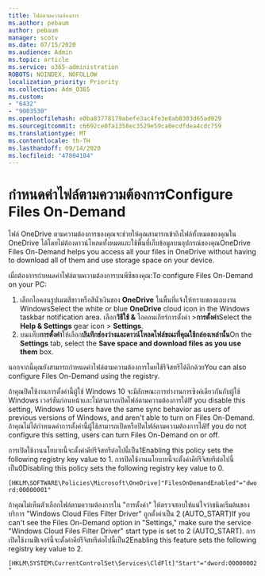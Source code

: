```yaml
---
title: ไฟล์ตามความต้องการ
ms.author: pebaum
author: pebaum
manager: scotv
ms.date: 07/15/2020
ms.audience: Admin
ms.topic: article
ms.service: o365-administration
ROBOTS: NOINDEX, NOFOLLOW
localization_priority: Priority
ms.collection: Adm_O365
ms.custom:
- "6432"
- "9003530"
ms.openlocfilehash: e0ba83778179abefe3ac4fe3e8ab0303d65ad929
ms.sourcegitcommit: c6692ce0fa1358ec3529e59ca0ecdfdea4cdc759
ms.translationtype: MT
ms.contentlocale: th-TH
ms.lasthandoff: 09/14/2020
ms.locfileid: "47804184"
---
```

# <a name="configure-files-on-demand"></a><span data-ttu-id="0ad7e-102">กำหนดค่าไฟล์ตามความต้องการ</span><span class="sxs-lookup"><span data-stu-id="0ad7e-102">Configure Files On-Demand</span></span>

<span data-ttu-id="0ad7e-103">ไฟล์ OneDrive ตามความต้องการของคุณจะช่วยให้คุณสามารถเข้าถึงไฟล์ทั้งหมดของคุณใน OneDrive ได้โดยไม่ต้องดาวน์โหลดทั้งหมดและใช้พื้นที่เก็บข้อมูลบนอุปกรณ์ของคุณ</span><span class="sxs-lookup"><span data-stu-id="0ad7e-103">OneDrive Files On-Demand helps you access all your files in OneDrive without having to download all of them and use storage space on your device.</span></span>

<span data-ttu-id="0ad7e-104">เมื่อต้องการกำหนดค่าไฟล์ตามความต้องการบนพีซีของคุณ:</span><span class="sxs-lookup"><span data-stu-id="0ad7e-104">To configure Files On-Demand on your PC:</span></span>

1. <span data-ttu-id="0ad7e-105">เลือกไอคอนรูปเมฆสีขาวหรือสีน้ำเงินของ **OneDrive** ในพื้นที่แจ้งให้ทราบของแถบงาน Windows</span><span class="sxs-lookup"><span data-stu-id="0ad7e-105">Select the white or blue **OneDrive** cloud icon in the Windows taskbar notification area.</span></span> <span data-ttu-id="0ad7e-106">เลือก**วิธีใช้ &** ไอคอนเกียร์การตั้งค่า >**การตั้งค่า**</span><span class="sxs-lookup"><span data-stu-id="0ad7e-106">Select the **Help & Settings** gear icon > **Settings**.</span></span>
2. <span data-ttu-id="0ad7e-107">บนแท็บ**การตั้งค่า**ให้เลือก**บันทึกช่องว่างและดาวน์โหลดไฟล์ขณะที่คุณใช้กล่องเหล่านั้น**</span><span class="sxs-lookup"><span data-stu-id="0ad7e-107">On the **Settings** tab, select the **Save space and download files as you use them** box.</span></span>  

<span data-ttu-id="0ad7e-108">นอกจากนี้คุณยังสามารถกำหนดค่าไฟล์ตามความต้องการโดยใช้รีจิสทรีได้อีกด้วย</span><span class="sxs-lookup"><span data-stu-id="0ad7e-108">You can also configure Files On-Demand using the registry.</span></span>

<span data-ttu-id="0ad7e-109">ถ้าคุณปิดใช้งานการตั้งค่านี้ผู้ใช้ Windows 10 จะมีลักษณะการทำงานการซิงค์เดียวกันกับผู้ใช้ Windows เวอร์ชันก่อนหน้าและไม่สามารถเปิดไฟล์ตามความต้องการได้</span><span class="sxs-lookup"><span data-stu-id="0ad7e-109">If you disable this setting, Windows 10 users have the same sync behavior as users of previous versions of Windows, and aren't able to turn on Files On-Demand.</span></span> <span data-ttu-id="0ad7e-110">ถ้าคุณไม่ได้กำหนดค่าการตั้งค่านี้ผู้ใช้สามารถเปิดหรือปิดไฟล์ตามความต้องการได้</span><span class="sxs-lookup"><span data-stu-id="0ad7e-110">If you do not configure this setting, users can turn Files On-Demand on or off.</span></span>

<span data-ttu-id="0ad7e-111">การเปิดใช้งานนโยบายนี้จะตั้งค่าคีย์รีจิสทรีต่อไปนี้เป็น1</span><span class="sxs-lookup"><span data-stu-id="0ad7e-111">Enabling this policy sets the following registry key value to 1.</span></span> <span data-ttu-id="0ad7e-112">การปิดใช้งานนโยบายนี้จะตั้งค่าคีย์รีจิสทรีต่อไปนี้เป็น0</span><span class="sxs-lookup"><span data-stu-id="0ad7e-112">Disabling this policy sets the following registry key value to 0.</span></span>

`[HKLM\SOFTWARE\Policies\Microsoft\OneDrive]"FilesOnDemandEnabled"="dword:00000001"`

<span data-ttu-id="0ad7e-113">ถ้าคุณไม่เห็นตัวเลือกไฟล์ตามความต้องการใน "การตั้งค่า" ให้ตรวจสอบให้แน่ใจว่าชนิดเริ่มต้นของบริการ "Windows Cloud Files Filter Driver" ถูกตั้งค่าเป็น 2 (AUTO_START)</span><span class="sxs-lookup"><span data-stu-id="0ad7e-113">If you can't see the Files On-Demand option in "Settings," make sure the service "Windows Cloud Files Filter Driver" start type is set to 2 (AUTO_START).</span></span> <span data-ttu-id="0ad7e-114">การเปิดใช้งานฟีเจอร์นี้จะตั้งค่าคีย์รีจิสทรีต่อไปนี้เป็น2</span><span class="sxs-lookup"><span data-stu-id="0ad7e-114">Enabling this feature sets the following registry key value to 2.</span></span>

`[HKLM\SYSTEM\CurrentControlSet\Services\CldFlt]"Start"="dword:00000002"`